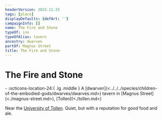 ```yaml
---
headerVersion: 2023.11.25
tags: [place]
displayDefaults: {defArt: ''}
campaignInfo: []
name: The Fire and Stone
typeOf: inn
typeOfAlias: tavern
ancestry: dwarven
partOf: Magnus Street
title: The Fire and Stone
---
```

# The Fire and Stone
<div class="grid cards ext-narrow-margin ext-one-column" markdown>
-    :octicons-location-24:{ .lg .middle } A [dwarven](<../../../species/children-of-the-embodied-gods/dwarves/dwarves.md>) tavern in [Magnus Street](<./magnus-street.md>), [Tollen](<./tollen.md>)  
</div>


Near the [University of Tollen](<./university-of-tollen.md>). Quiet, but with a reputation for good food and ale. 